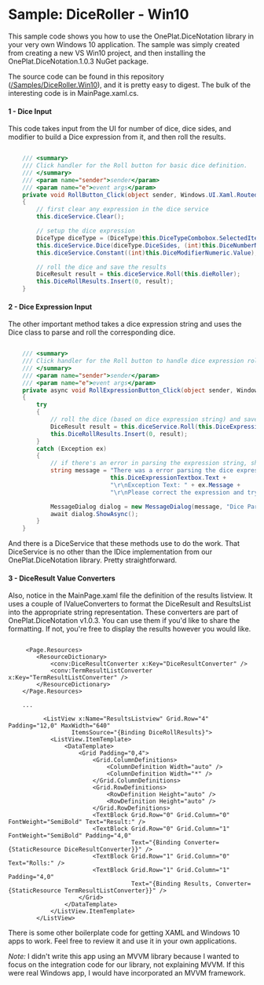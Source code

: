 # Sample: DiceRoller - Win10

This sample code shows you how to use the OnePlat.DiceNotation library in your very own Windows 10 application. The sample was simply created from creating a new VS Win10 project, and then installing the OnePlat.DiceNotation.1.0.3 NuGet package.

The source code can be found in this repository ([/Samples/DiceRoller.Win10](../Samples/DiceRoller.Win10)), and it is pretty easy to digest. The bulk of the interesting code is in MainPage.xaml.cs.

#### 1 - Dice Input

This code takes input from the UI for number of dice, dice sides, and modifier to build a Dice expression from it, and then roll the results.

``` csharp

    /// <summary>
    /// Click handler for the Roll button for basic dice definition.
    /// </summary>
    /// <param name="sender">sender</param>
    /// <param name="e">event args</param>
    private void RollButton_Click(object sender, Windows.UI.Xaml.RoutedEventArgs e)
    {
        // first clear any expression in the dice service
        this.diceService.Clear();

        // setup the dice expression
        DiceType diceType = (DiceType)this.DiceTypeCombobox.SelectedItem;
        this.diceService.Dice(diceType.DiceSides, (int)this.DiceNumberNumeric.Value);
        this.diceService.Constant((int)this.DiceModifierNumeric.Value);

        // roll the dice and save the results
        DiceResult result = this.diceService.Roll(this.dieRoller);
        this.DiceRollResults.Insert(0, result);
    }
```

#### 2 - Dice Expression Input

The other important method takes a dice expression string and uses the Dice class to parse and roll the corresponding dice.

``` csharp

    /// <summary>
    /// Click handler for the Roll button to handle dice expression rolls.
    /// </summary>
    /// <param name="sender">sender</param>
    /// <param name="e">event args</param>
    private async void RollExpressionButton_Click(object sender, Windows.UI.Xaml.RoutedEventArgs e)
    {
        try
        {
            // roll the dice (based on dice expression string) and save the results.
            DiceResult result = this.diceService.Roll(this.DiceExpressionTextbox.Text, this.dieRoller);
            this.DiceRollResults.Insert(0, result);
        }
        catch (Exception ex)
        {
            // if there's an error in parsing the expression string, show an error message.
            string message = "There was a error parsing the dice expression: " +
                             this.DiceExpressionTextbox.Text +
                             "\r\nException Text: " + ex.Message +
                             "\r\nPlease correct the expression and try again.";

            MessageDialog dialog = new MessageDialog(message, "Dice Parsing Error");
            await dialog.ShowAsync();
        }
    }
```

And there is a DiceService that these methods use to do the work. That DiceService is no other than the IDice implementation from our OnePlat.DiceNotation library. Pretty straightforward.

#### 3 - DiceResult Value Converters

Also, notice in the MainPage.xaml file the definition of the results listview. It uses a couple of IValueConverters to format the DiceResult and ResultsList into the appropriate string representation. These converters are part of OnePlat.DiceNotation v1.0.3. You can use them if you'd like to share the formatting. If not, you're free to display the results however you would like.

``` xaml

     <Page.Resources>
        <ResourceDictionary>
            <conv:DiceResultConverter x:Key="DiceResultConverter" />
            <conv:TermResultListConverter x:Key="TermResultListConverter" />
        </ResourceDictionary>
    </Page.Resources>

    ...
    
          <ListView x:Name="ResultsListview" Grid.Row="4" Padding="12,0" MaxWidth="640"
                  ItemsSource="{Binding DiceRollResults}">
            <ListView.ItemTemplate>
                <DataTemplate>
                    <Grid Padding="0,4">
                        <Grid.ColumnDefinitions>
                            <ColumnDefinition Width="auto" />
                            <ColumnDefinition Width="*" />
                        </Grid.ColumnDefinitions>
                        <Grid.RowDefinitions>
                            <RowDefinition Height="auto" />
                            <RowDefinition Height="auto" />
                        </Grid.RowDefinitions>
                        <TextBlock Grid.Row="0" Grid.Column="0" FontWeight="SemiBold" Text="Result:" />
                        <TextBlock Grid.Row="0" Grid.Column="1" FontWeight="SemiBold" Padding="4,0"
                                   Text="{Binding Converter={StaticResource DiceResultConverter}}" />
                        <TextBlock Grid.Row="1" Grid.Column="0" Text="Rolls:" />
                        <TextBlock Grid.Row="1" Grid.Column="1" Padding="4,0"
                                   Text="{Binding Results, Converter={StaticResource TermResultListConverter}}" />
                    </Grid>
                </DataTemplate>
            </ListView.ItemTemplate>
        </ListView>
```

There is some other boilerplate code for getting XAML and Windows 10 apps to work. Feel free to review it and use it in your own applications. 

*Note:* I didn't write this app using an MVVM library because I wanted to focus on the integration code for our library, not explaining MVVM. If this were real Windows app, I would have incorporated an MVVM framework.

